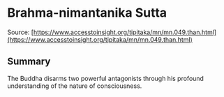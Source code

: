 # Brahma-nimantanika Sutta

Source: [https://www.accesstoinsight.org/tipitaka/mn/mn.049.than.html](https://www.accesstoinsight.org/tipitaka/mn/mn.049.than.html)

## Summary
The Buddha disarms two powerful antagonists through his profound understanding of the nature of consciousness.